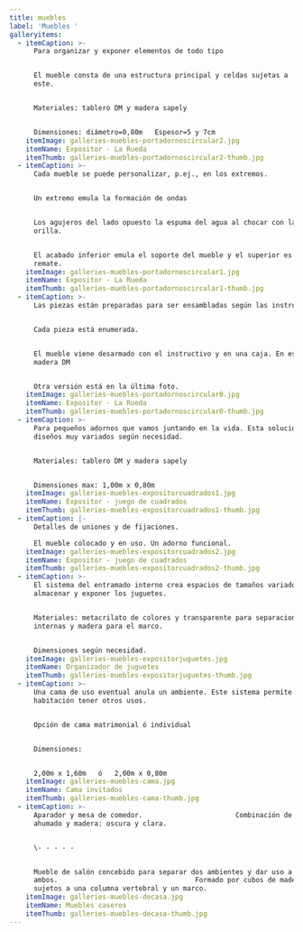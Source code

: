 ```yaml
---
title: muebles
label: 'Muebles '
galleryitems:
  - itemCaption: >-
      Para organizar y exponer elementos de todo tipo


      El mueble consta de una estructura principal y celdas sujetas a
      este.                          


      Materiales: tablero DM y madera sapely


      Dimensiones: diámetro=0,80m   Espesor=5 y 7cm
    itemImage: galleries-muebles-portadornoscircular2.jpg
    itemName: Expositor - La Rueda
    itemThumb: galleries-muebles-portadornoscircular2-thumb.jpg
  - itemCaption: >-
      Cada mueble se puede personalizar, p.ej., en los extremos.


      Un extremo emula la formación de ondas


      Los agujeros del lado opuesto la espuma del agua al chocar con la
      orilla.  


      El acabado inferior emula el soporte del mueble y el superior es el
      remate.
    itemImage: galleries-muebles-portadornoscircular1.jpg
    itemName: Expositor - La Rueda
    itemThumb: galleries-muebles-portadornoscircular1-thumb.jpg
  - itemCaption: >-
      Las piezas están preparadas para ser ensambladas según las instrucciones. 


      Cada pieza está enumerada.


      El mueble viene desarmado con el instructivo y en una caja. En este caso
      madera DM


      Otra versión está en la última foto.
    itemImage: galleries-muebles-portadornoscircular0.jpg
    itemName: Expositor - La Rueda
    itemThumb: galleries-muebles-portadornoscircular0-thumb.jpg
  - itemCaption: >-
      Para pequeños adornos que vamos juntando en la vida. Esta solución permite
      diseños muy variados según necesidad.


      Materiales: tablero DM y madera sapely


      Dimensiones max: 1,00m x 0,80m
    itemImage: galleries-muebles-expositorcuadrados1.jpg
    itemName: Expositor - juego de cuadrados
    itemThumb: galleries-muebles-expositorcuadrados1-thumb.jpg
  - itemCaption: |-
      Detalles de uniones y de fijaciones.

      El mueble colocado y en uso. Un adorno funcional.
    itemImage: galleries-muebles-expositorcuadrados2.jpg
    itemName: Expositor - juego de cuadrados
    itemThumb: galleries-muebles-expositorcuadrados2-thumb.jpg
  - itemCaption: >-
      El sistema del entramado interno crea espacios de tamaños variados para
      almacenar y exponer los juguetes. 


      Materiales: metacrilato de colores y transparente para separaciones
      internas y madera para el marco.


      Dimensiones según necesidad.
    itemImage: galleries-muebles-expositorjuguetes.jpg
    itemName: Organizador de juguetes
    itemThumb: galleries-muebles-expositorjuguetes-thumb.jpg
  - itemCaption: >-
      Una cama de uso eventual anula un ambiente. Este sistema permite a una
      habitación tener otros usos.


      Opción de cama matrimonial ó individual


      Dimensiones: 


      2,00m x 1,60m   ó   2,00m x 0,80m
    itemImage: galleries-muebles-cama.jpg
    itemName: Cama invitados
    itemThumb: galleries-muebles-cama-thumb.jpg
  - itemCaption: >-
      Aparador y mesa de comedor.                       Combinación de vidrio
      ahumado y madera: oscura y clara. 


      \- - - - -                                                          


      Mueble de salón concebido para separar dos ambientes y dar uso a
      ambos.                                  Formado por cubos de madera
      sujetos a una columna vertebral y un marco.
    itemImage: galleries-muebles-decasa.jpg
    itemName: Muebles caseros
    itemThumb: galleries-muebles-decasa-thumb.jpg
---
```


